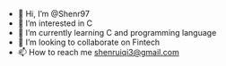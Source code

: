 - 👋 Hi, I’m @Shenr97
- 👀 I’m interested in C 
- 🌱 I’m currently learning C and programming language
- 💞️ I’m looking to collaborate on Fintech
- 📫 How to reach me shenruiqi3@gmail.com

<!---
Shenr97/Shenr97 is a ✨ special ✨ repository because its `README.md` (this file) appears on your GitHub profile.
You can click the Preview link to take a look at your changes.
--->
